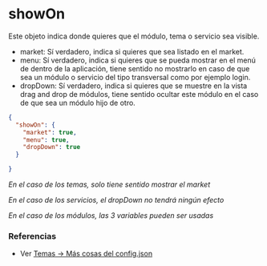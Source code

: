# showOn

Este objeto indica donde quieres que el módulo, tema o servicio sea visible.

* market: Sí verdadero, indica si quieres que sea listado en el market.
* menu: Sí verdadero, indica si quieres que se pueda mostrar en el menú de dentro de la aplicación, tiene sentido no mostrarlo en caso de que sea un módulo o servicio del tipo transversal como por ejemplo login.
* dropDown: Sí verdadero, indica si quieres que se muestre en la vista drag and drop de módulos, tiene sentido ocultar este módulo en el caso de que sea un módulo hijo de otro.


```json
{
  "showOn": {
    "market": true,
    "menu": true,
    "dropDown": true
  }

}
```

*En el caso de los temas, solo tiene sentido mostrar el market*

*En el caso de los servicios, el dropDown no tendrá ningún efecto*

*En el caso de los módulos, las 3 variables pueden ser usadas*


### Referencias
* Ver [Temas -> Más cosas del config.json](../themes/themes.md#mas-cosas-del-config.json)
